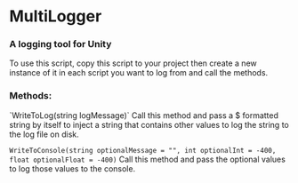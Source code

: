 <h1>MultiLogger</h1>
<h3>A logging tool for Unity</h3>
To use this script, copy this script to your project then create a new instance of it in each script you want to log from
  and call the methods.
  
<h3>Methods:</h3>
`WriteToLog(string logMessage)`
Call this method and pass a $ formatted string by itself to inject a string that contains other values to log the string to the
  log file on disk.
  

`WriteToConsole(string optionalMessage = "", int optionalInt = -400, float optionalFloat = -400)`
Call this method and pass the optional values to log those values to the console.
